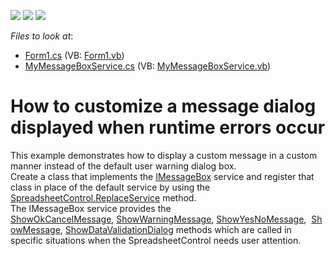<!-- default badges list -->
![](https://img.shields.io/endpoint?url=https://codecentral.devexpress.com/api/v1/VersionRange/128613506/14.1.3%2B)
[![](https://img.shields.io/badge/Open_in_DevExpress_Support_Center-FF7200?style=flat-square&logo=DevExpress&logoColor=white)](https://supportcenter.devexpress.com/ticket/details/E5052)
[![](https://img.shields.io/badge/📖_How_to_use_DevExpress_Examples-e9f6fc?style=flat-square)](https://docs.devexpress.com/GeneralInformation/403183)
<!-- default badges end -->
<!-- default file list -->
*Files to look at*:

* [Form1.cs](./CS/MessageBoxServiceExample/Form1.cs) (VB: [Form1.vb](./VB/MessageBoxServiceExample/Form1.vb))
* [MyMessageBoxService.cs](./CS/MessageBoxServiceExample/MyMessageBoxService.cs) (VB: [MyMessageBoxService.vb](./VB/MessageBoxServiceExample/MyMessageBoxService.vb))
<!-- default file list end -->
# How to customize a message dialog displayed when runtime errors occur


<p>This example demonstrates how to display a custom message in a custom manner instead of the default user warning dialog box.<br /> Сreate a class that implements the <a href="http://help.devexpress.com/#CoreLibraries/clsDevExpressXtraSpreadsheetServicesIMessageBoxServicetopic"><u>IMessageBox</u></a> service and register that class in place of the default service by using the <a href="http://help.devexpress.com/#WindowsForms/DevExpressXtraSpreadsheetSpreadsheetControl_ReplaceService[T]topic"><u>SpreadsheetControl.ReplaceService</u></a> method.<br /> The IMessageBox service provides the <u><a href="http://help.devexpress.com/#CoreLibraries/DevExpressXtraSpreadsheetServicesIMessageBoxService_ShowOkCancelMessagetopic">ShowOkCancelMessage</a>,</u> <u><a href="http://help.devexpress.com/#CoreLibraries/DevExpressXtraSpreadsheetServicesIMessageBoxService_ShowWarningMessagetopic">ShowWarningMessage</a>,</u> <a href="http://help.devexpress.com/#CoreLibraries/DevExpressXtraSpreadsheetServicesIMessageBoxService_ShowYesNoMessagetopic">ShowYesNoMessage</a>,  <a href="http://help.devexpress.com/#CoreLibraries/DevExpressXtraSpreadsheetServicesIMessageBoxService_ShowMessagetopic">ShowMessage</a>, <a href="http://help.devexpress.com/#CoreLibraries/DevExpressXtraSpreadsheetServicesIMessageBoxService_ShowDataValidationDialogtopic">ShowDataValidationDialog</a> methods which are called in specific situations when the SpreadsheetControl needs user attention.</p>

<br/>


